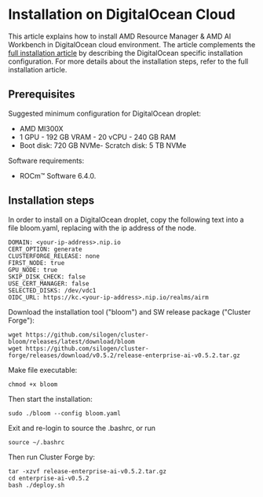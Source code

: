 <!--
Copyright © Advanced Micro Devices, Inc., or its affiliates.

SPDX-License-Identifier: MIT
-->

# Installation on DigitalOcean Cloud

This article explains how to install AMD Resource Manager & AMD AI Workbench in DigitalOcean cloud environment. The article complements the [full installation article](./on-premises-installation.md) by describing the DigitalOcean specific installation configuration. For more details about the installation steps, refer to the full installation article.

## Prerequisites

Suggested minimum configuration for DigitalOcean droplet:

- AMD MI300X
- 1 GPU - 192 GB VRAM - 20 vCPU - 240 GB RAM
- Boot disk: 720 GB NVMe- Scratch disk: 5 TB NVMe

Software requirements:

- ROCm™ Software 6.4.0.

## Installation steps

In order to install on a DigitalOcean droplet, copy the following text into a file bloom.yaml, replacing <your-ip-address> with the ip address of the node.

```
DOMAIN: <your-ip-address>.nip.io
CERT_OPTION: generate
CLUSTERFORGE_RELEASE: none
FIRST_NODE: true
GPU_NODE: true
SKIP_DISK_CHECK: false
USE_CERT_MANAGER: false
SELECTED_DISKS: /dev/vdc1
OIDC_URL: https://kc.<your-ip-address>.nip.io/realms/airm
```

Download the installation tool ("bloom") and SW release package ("Cluster Forge"):

```
wget https://github.com/silogen/cluster-bloom/releases/latest/download/bloom
wget https://github.com/silogen/cluster-forge/releases/download/v0.5.2/release-enterprise-ai-v0.5.2.tar.gz
```

Make file executable:

```
chmod +x bloom
```

Then start the installation:

```
sudo ./bloom --config bloom.yaml
```
Exit and re-login to source the .bashrc, or run

```
source ~/.bashrc
```

Then run Cluster Forge by:

```
tar -xzvf release-enterprise-ai-v0.5.2.tar.gz
cd enterprise-ai-v0.5.2
bash ./deploy.sh
```
